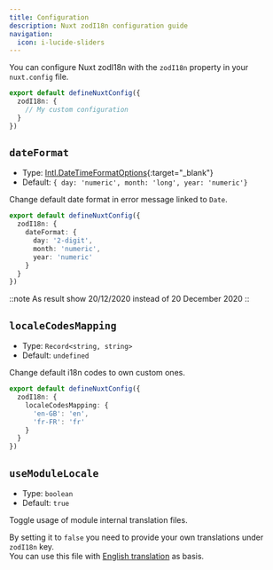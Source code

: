 ```yaml
---
title: Configuration
description: Nuxt zodI18n configuration guide
navigation:
  icon: i-lucide-sliders
---
```


You can configure  Nuxt zodI18n with the `zodI18n` property in your `nuxt.config` file.

```ts [nuxt.config.ts]
export default defineNuxtConfig({
  zodI18n: {
    // My custom configuration
  }
})
```

## `dateFormat`

- Type: [Intl.DateTimeFormatOptions](https://developer.mozilla.org/fr/docs/Web/JavaScript/Reference/Global_Objects/Intl/DateTimeFormat/DateTimeFormat){:target="_blank"}
- Default: `{ day: 'numeric', month: 'long', year: 'numeric'}`

Change default date format in error message linked to `Date`.

```ts [nuxt.config.ts]
export default defineNuxtConfig({
  zodI18n: {
    dateFormat: {
      day: '2-digit',
      month: 'numeric',
      year: 'numeric'
    }
  }
})
```

::note
As result show 20/12/2020 instead of 20 December 2020
::

## `localeCodesMapping`

- Type: `Record<string, string>`
- Default: `undefined`

Change default i18n codes to own custom ones.

```ts [nuxt.config.ts]
export default defineNuxtConfig({
  zodI18n: {
    localeCodesMapping: {
      'en-GB': 'en',
      'fr-FR': 'fr'
    }
  }
})
```

## `useModuleLocale`
- Type: `boolean`
- Default: `true`

Toggle usage of module internal translation files.

By setting it to `false` you need to provide your own translations under `zodI18n` key.<br/>
You can use this file with [English translation](https://github.com/xibman/nuxt-zod-i18n/blob/main/src/runtime/locales/en-GB.json) as basis.

